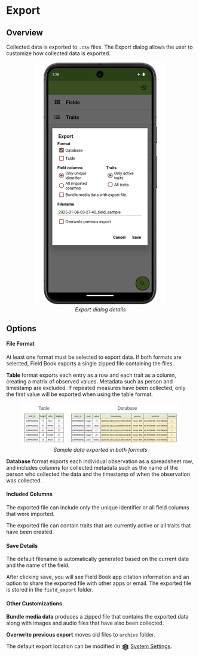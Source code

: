 Export
======

Overview
--------

Collected data is exported to `.csv` files. The Export dialog allows the user to customize how collected data is exported.

<figure align="center" class="image">
  <img src="_static/images/export/export_framed.png" width="350px"> 
  <figcaption><i>Export dialog details</i></figcaption> 
</figure>

Options
-------

#### File Format

At least one format must be selected to export data.
If both formats are selected, Field Book exports a single zipped file containing the files.

**Table** format exports each entry as a row and each trait as a column, creating a matrix of observed values. Metadata such as person and timestamp are excluded.
If repeated measures have been collected, only the first value will be exported when using the table format.

<figure align="center" class="image">
  <img src="_static/images/export/export_file_formats.png" width="1100px"> 
  <figcaption><i>Sample data exported in both formats</i></figcaption> 
</figure>

**Database** format exports each individual observation as a spreadsheet row, and includes columns for collected metadata such as the name of the person who collected the data and the timestamp of when the observation was collected.

#### Included Columns

The exported file can include only the unique identifier or all field columns that were imported.

The exported file can contain traits that are currently active or all traits that have been created.

#### Save Details

The default filename is automatically generated based on the current date and the name of the field.

After clicking save, you will see Field Book app citation information and an option to share the exported file with other apps or email.
The exported file is stored in the `field_export` folder.

#### Other Customizations

**Bundle media data** produces a zipped file that contains the exported data along with images and audio files that have also been collected.

**Overwrite previous export** moves old files to `archive` folder.

The default export location can be modified in <a href="settings-system.md"><img style="vertical-align: middle;" src="_static/icons/settings/main/cog-outline.png" width="20px"></a> [System Settings](settings-system.md).